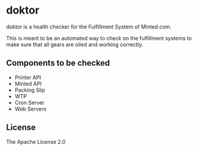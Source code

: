 # doktor

doktor is a health checker for the Fulfillment System of Minted.com.

This is meant to be an automated way to check on the fulfillment systems to make sure that all gears are oiled and working correctly.

## Components to be checked

* Printer API
* Minted API
* Packing Slip
* WTP
* Cron Server
* Web Servers

## License

The Apache License 2.0
